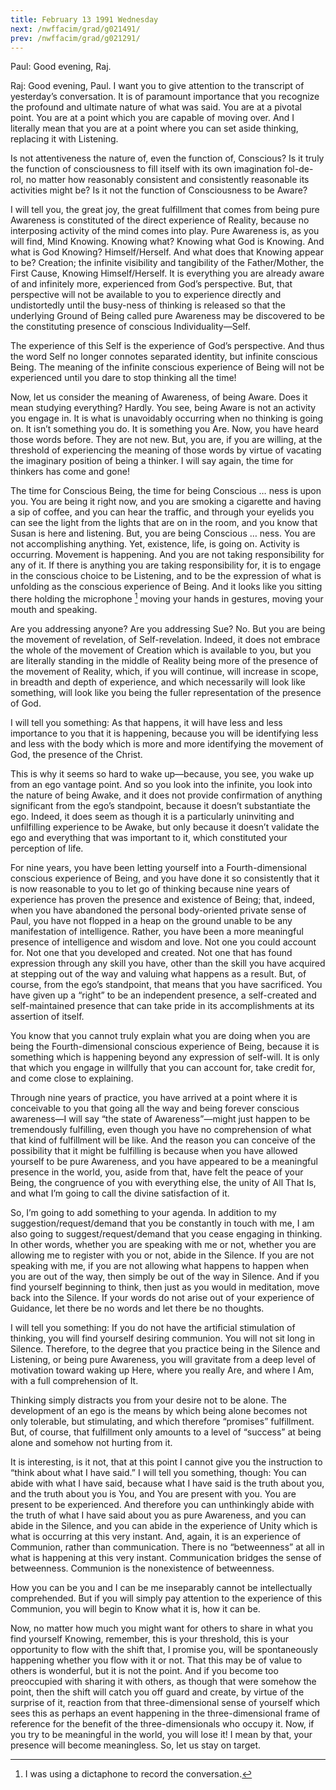```yaml
---
title: February 13 1991 Wednesday
next: /nwffacim/grad/g021491/
prev: /nwffacim/grad/g021291/
---
```


Paul: Good evening, Raj.

Raj: Good evening, Paul. I want you to give attention to the transcript
of yesterday’s conversation. It is of paramount importance that you
recognize the profound and ultimate nature of what was said. You are at
a pivotal point. You are at a point which you are capable of moving
over. And I literally mean that you are at a point where you can set
aside thinking, replacing it with Listening.

Is not attentiveness the nature of, even the function of, Conscious? Is
it truly the function of consciousness to fill itself with its own
imagination fol-de-rol, no matter how reasonably consistent and
consistently reasonable its activities might be? Is it not the function
of Consciousness to be Aware?

I will tell you, the great joy, the great fulfillment that comes from
being pure Awareness is constituted of the direct experience of Reality,
because no interposing activity of the mind comes into play. Pure
Awareness is, as you will find, Mind Knowing. Knowing what? Knowing what
God is Knowing. And what is God Knowing? Himself/Herself. And what does
that Knowing appear to be? Creation; the infinite visibility and
tangibility of the Father/Mother, the First Cause, Knowing
Himself/Herself. It is everything you are already aware of and
infinitely more, experienced from God’s perspective. But, that
perspective will not be available to you to experience directly and
undistortedly until the busy-ness of thinking is released so that the
underlying Ground of Being called pure Awareness may be discovered to be
the constituting presence of conscious Individuality—Self.

The experience of this Self is the experience of God’s perspective. And
thus the word Self no longer connotes separated identity, but infinite
conscious Being. The meaning of the infinite conscious experience of
Being will not be experienced until you dare to stop thinking all the
time!

Now, let us consider the meaning of Awareness, of being Aware. Does it
mean studying everything? Hardly. You see, being Aware is not an
activity you engage in. It is what is unavoidably occurring when no
thinking is going on. It isn’t something you do. It is something you
Are. Now, you have heard those words before. They are not new. But, you
are, if you are willing, at the threshold of experiencing the meaning of
those words by virtue of vacating the imaginary position of being a
thinker. I will say again, the time for thinkers has come and gone!

The time for Conscious Being, the time for being Conscious … ness is
upon you. You are being it right now, and you are smoking a cigarette
and having a sip of coffee, and you can hear the traffic, and through
your eyelids you can see the light from the lights that are on in the
room, and you know that Susan is here and listening. But, you are being
Conscious … ness. You are not accomplishing anything. Yet, existence,
life, is going on. Activity is occurring. Movement is happening. And you
are not taking responsibility for any of it. If there is anything you
are taking responsibility for, it is to engage in the conscious choice
to be Listening, and to be the expression of what is unfolding as the
conscious experience of Being. And it looks like you sitting there
holding the microphone [^1] moving your hands in gestures, moving your 
mouth and speaking.

Are you addressing anyone? Are you addressing Sue? No. But you are being
the movement of revelation, of Self-revelation. Indeed, it does not
embrace the whole of the movement of Creation which is available to you,
but you are literally standing in the middle of Reality being more of
the presence of the movement of Reality, which, if you will continue,
will increase in scope, in breadth and depth of experience, and which
necessarily will look like something, will look like you being the
fuller representation of the presence of God.

I will tell you something: As that happens, it will have less and less
importance to you that it is happening, because you will be identifying
less and less with the body which is more and more identifying the
movement of God, the presence of the Christ.

This is why it seems so hard to wake up—because, you see, you wake up
from an ego vantage point. And so you look into the infinite, you look
into the nature of being Awake, and it does not provide confirmation of
anything significant from the ego’s standpoint, because it doesn’t
substantiate the ego. Indeed, it does seem as though it is a
particularly uninviting and unfilfilling experience to be Awake, but
only because it doesn’t validate the ego and everything that was
important to it, which constituted your perception of life.

For nine years, you have been letting yourself into a Fourth-dimensional
conscious experience of Being, and you have done it so consistently that
it is now reasonable to you to let go of thinking because nine years of
experience has proven the presence and existence of Being; that, indeed,
when you have abandoned the personal body-oriented private sense of
Paul, you have not flopped in a heap on the ground unable to be any
manifestation of intelligence. Rather, you have been a more meaningful
presence of intelligence and wisdom and love. Not one you could account
for. Not one that you developed and created. Not one that has found
expression through any skill you have, other than the skill you have
acquired at stepping out of the way and valuing what happens as a
result. But, of course, from the ego’s standpoint, that means that you
have sacrificed. You have given up a “right” to be an independent
presence, a self-created and self-maintained presence that can take
pride in its accomplishments at its assertion of itself.

You know that you cannot truly explain what you are doing when you are
being the Fourth-dimensional conscious experience of Being, because it
is something which is happening beyond any expression of self-will. It
is only that which you engage in willfully that you can account for,
take credit for, and come close to explaining.

Through nine years of practice, you have arrived at a point where it is
conceivable to you that going all the way and being forever conscious
awareness—I will say “the state of Awareness”—might just happen to be
tremendously fulfilling, even though you have no comprehension of what
that kind of fulfillment will be like. And the reason you can conceive
of the possibility that it might be fulfilling is because when you have
allowed yourself to be pure Awareness, and you have appeared to be a
meaningful presence in the world, you, aside from that, have felt the
peace of your Being, the congruence of you with everything else, the
unity of All That Is, and what I’m going to call the divine satisfaction
of it.

So, I’m going to add something to your agenda. In addition to my
suggestion/request/demand that you be constantly in touch with me, I am
also going to suggest/request/demand that you cease engaging in
thinking. In other words, whether you are speaking with me or not,
whether you are allowing me to register with you or not, abide in the
Silence. If you are not speaking with me, if you are not allowing what
happens to happen when you are out of the way, then simply be out of the
way in Silence. And if you find yourself beginning to think, then just
as you would in meditation, move back into the Silence. If your words do
not arise out of your experience of Guidance, let there be no words and
let there be no thoughts.

I will tell you something: If you do not have the artificial stimulation
of thinking, you will find yourself desiring communion. You will not sit
long in Silence. Therefore, to the degree that you practice being in the
Silence and Listening, or being pure Awareness, you will gravitate from
a deep level of motivation toward waking up Here, where you really Are,
and where I Am, with a full comprehension of It.

Thinking simply distracts you from your desire not to be alone. The
development of an ego is the means by which being alone becomes not only
tolerable, but stimulating, and which therefore “promises” fulfillment.
But, of course, that fulfillment only amounts to a level of “success” at
being alone and somehow not hurting from it.

It is interesting, is it not, that at this point I cannot give you the
instruction to “think about what I have said.” I will tell you
something, though: You can abide with what I have said, because what I
have said is the truth about you, and the truth about you is You, and
You are present with you. You are present to be experienced. And
therefore you can unthinkingly abide with the truth of what I have said
about you as pure Awareness, and you can abide in the Silence, and you
can abide in the experience of Unity which is what is occurring at this
very instant. And, again, it is an experience of Communion, rather than
communication. There is no “betweenness” at all in what is happening at
this very instant. Communication bridges the sense of betweenness.
Communion is the nonexistence of betweenness.

How you can be you and I can be me inseparably cannot be intellectually
comprehended. But if you will simply pay attention to the experience of
this Communion, you will begin to Know what it is, how it can be.

Now, no matter how much you might want for others to share in what you
find yourself Knowing, remember, this is your threshold, this is your
opportunity to flow with the shift that, I promise you, will be
spontaneously happening whether you flow with it or not. That this may
be of value to others is wonderful, but it is not the point. And if you
become too preoccupied with sharing it with others, as though that were
somehow the point, then the shift will catch you off guard and create,
by virtue of the surprise of it, reaction from that three-dimensional
sense of yourself which sees this as perhaps an event happening in the
three-dimensional frame of reference for the benefit of the
three-dimensionals who occupy it. Now, if you try to be meaningful in
the world, you will lose it! I mean by that, your presence will become
meaningless. So, let us stay on target.

[^1]: I was using a dictaphone to record the conversation.
